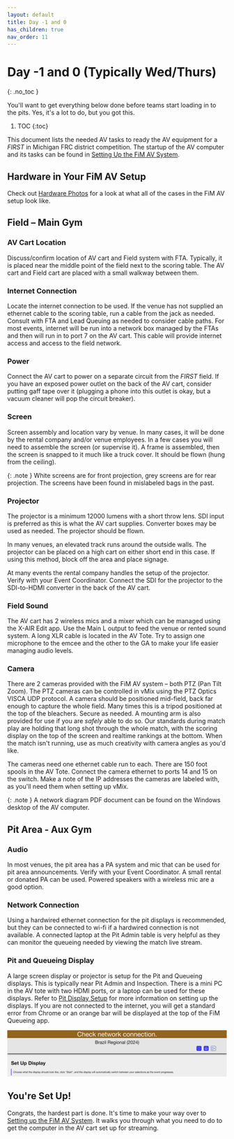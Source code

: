 ```yaml
---
layout: default
title: Day -1 and 0
has_children: true
nav_order: 11
---
```


# Day -1 and 0 (Typically Wed/Thurs)
{: .no_toc }

You'll want to get everything below done before teams start loading in to the pits. Yes, it's a lot to do, but you got this.


1. TOC
{:toc}
 
This document lists the needed AV tasks to ready the AV equipment for a *FIRST* in Michigan FRC district competition. The startup of the AV computer and its tasks can be found in [Setting Up the FiM AV System](../setting-up-the-fim-av-system).

## Hardware in Your FiM AV Setup

Check out [Hardware Photos](hardware-photos) for a look at what all of the cases in the FiM AV setup look like.

 
## Field – Main Gym 
 
### AV Cart Location

Discuss/confirm location of AV cart and Field system with FTA. Typically, it is placed near the middle point of the field next to the scoring table. The AV cart and Field cart are placed with a small walkway between them. 

### Internet Connection

Locate the internet connection to be used. If the venue has not supplied an ethernet cable to the scoring table, run a cable from the jack as needed. Consult with FTA and Lead Queuing as needed to consider cable paths. For most events, internet will be run into a network box managed by the FTAs and then will run in to port 7 on the AV cart. This cable will provide internet access and access to the field network.
 
### Power

Connect the AV cart to power on a separate circuit from the *FIRST* field. If you have an exposed power outlet on the back of the AV cart, consider putting gaff tape over it (plugging a phone into this outlet is okay, but a vacuum cleaner will pop the circuit breaker).
 
### Screen

Screen assembly and location vary by venue. In many cases, it will be done by the rental company and/or venue employees. In a few cases you will need to assemble the screen (or supervise it). A frame is assembled, then the screen is snapped to it much like a truck cover. It should be flown (hung from the ceiling). 
 
{: .note }
White screens are for front projection, grey screens are for rear projection. The screens have been found in mislabeled bags in the past. 

### Projector

The projector is a minimum 12000 lumens with a short throw lens. SDI input is preferred as this is what the AV cart supplies. Converter boxes may be used as needed. The projector should be flown.

In many venues, an elevated track runs around the outside walls. The projector can be placed on a high cart on either short end in this case. If using this method, block off the area and place signage.

At many events the rental company handles the setup of the projector. Verify with your Event Coordinator. Connect the SDI for the projector to the SDI-to-HDMI converter in the back of the AV cart. 
 
### Field Sound

The AV cart has 2 wireless mics and a mixer which can be managed using the X-AIR Edit app. Use the Main L output to feed the venue or rented sound system. A long XLR cable is located in the AV Tote. Try to assign one microphone to the emcee and the other to the GA to make your life easier managing audio levels.

### Camera

There are 2 cameras provided with the FiM AV system – both PTZ (Pan Tilt Zoom). The PTZ cameras can be controlled in vMix using the PTZ Optics VISCA UDP protocol. A camera should be positioned mid-field, back far enough to capture the whole field. Many times this is a tripod positioned at the top of the bleachers. Secure as needed. A mounting arm is also provided for use if you are *safely* able to do so. Our standards during match play are holding that long shot through the whole match, with the scoring display on the top of the screen and realtime rankings at the bottom. When the match isn't running, use as much creativity with camera angles as you'd like.

The cameras need one ethernet cable run to each. There are 150 foot spools in the AV Tote. Connect the camera ethernet to ports 14 and 15 on the switch. Make a note of the IP addresses the cameras are labeled with, as you'll need them when setting up vMix.

{: .note }
A network diagram PDF document can be found on the Windows desktop of the AV computer.  
 
 
## Pit Area  - Aux Gym 
 
### Audio 

In most venues, the pit area has a PA system and mic that can be used for pit area announcements. Verify with your Event Coordinator. A small rental or donated PA can be used. Powered speakers with a wireless mic are a good option. 
 
### Network Connection 
Using a hardwired ethernet connection for the pit displays is recommended, but they can be connected to wi-fi if a hardwired connection is not available. A connected laptop at the Pit Admin table is very helpful as they can monitor the queueing needed by viewing the match live stream.
 
### Pit and Queueing Display
A large screen display or projector is setup for the Pit and Queueing displays. This is typically near Pit Admin and Inspection. There is a mini PC in the AV tote with two HDMI ports, or a laptop can be used for these displays. Refer to [Pit Display Setup](../pit-displays) for more information on setting up the displays. If you are not connected to the internet, you will get a standard error from Chrome or an orange bar will be displayed at the top of the FiM Queueing app.

![Check connection banner](assets/check-connection-banner.png)

## You're Set Up!

Congrats, the hardest part is done. It's time to make your way over to [Setting up the FiM AV System](../setting-up-the-fim-av-system). It walks you through what you need to do to get the computer in the AV cart set up for streaming.
